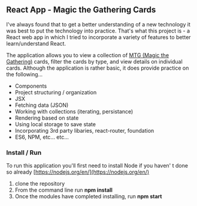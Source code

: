 ## React App - Magic the Gathering Cards
I've always found that to get a better understanding of a new technology it was best to put the technology into practice.  That's what this project is - a React web app in which I tried to incorporate a variety of features to better learn/understand React.  

The application allows you to view a collection of [MTG (Magic the Gathering)](https://magic.wizards.com/en/new-to-magic) cards, filter the cards by type, and view details on individual cards.  Although the application is rather basic, it does provide practice on the following... 

* Components
* Project structuring / organization
* JSX
* Fetching data (JSON)
* Working with collections (iterating, persistance)
* Rendering based on state
* Using local storage to save state
* Incorporating 3rd party libaries, react-router, foundation
* ES6, NPM, etc... etc...

### Install / Run
To run this application you'll first need to install Node if you haven' t done so already [https://nodejs.org/en/](https://nodejs.org/en/)
1. clone the repository
2. From the command line run **npm install**
3. Once the modules have completed installing, run **npm start**
